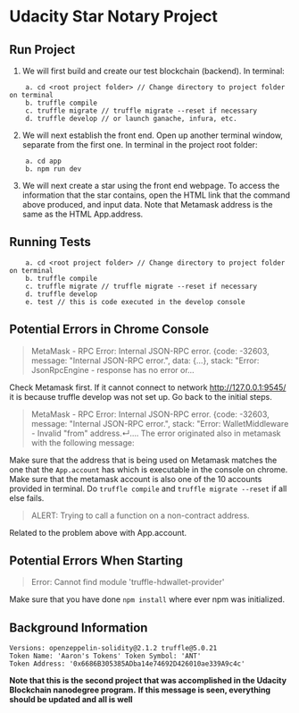 # Udacity Star Notary Project

## Run Project

1. We will first build and create our test blockchain (backend). In terminal: 
``` 
    a. cd <root project folder> // Change directory to project folder on terminal
    b. truffle compile 
    c. truffle migrate // truffle migrate --reset if necessary
    d. truffle develop // or launch ganache, infura, etc.
```
2. We will next establish the front end. Open up another terminal window, separate from the first one. In terminal in the project root folder:
```
    a. cd app
    b. npm run dev 
```
3. We will next create a star using the front end webpage. To access the information that the star contains, open the HTML link that the command above produced, and input data. Note that Metamask address is the same as the HTML App.address.

## Running Tests
```
    a. cd <root project folder> // Change directory to project folder on terminal
    b. truffle compile 
    c. truffle migrate // truffle migrate --reset if necessary
    d. truffle develop
    e. test // this is code executed in the develop console
```

## Potential Errors in Chrome Console 

> MetaMask - RPC Error: Internal JSON-RPC error. {code: -32603, message: "Internal JSON-RPC error.", data: {…}, stack: "Error: JsonRpcEngine - response has no error or...

Check Metamask first. If it cannot connect to network http://127.0.0.1:9545/ it is because truffle develop was not set up. Go back to the initial steps.

> MetaMask - RPC Error: Internal JSON-RPC error. {code: -32603, message: "Internal JSON-RPC error.", stack: "Error: WalletMiddleware - Invalid "from" address.↵…. The error originated also in metamask with the following message: 

Make sure that the address that is being used on Metamask matches the one that the ```App.account``` has which is executable in the console on chrome. Make sure that the metamask account is also one of the 10 accounts provided in terminal. Do  ```truffle compile``` and ```truffle migrate --reset``` if all else fails.

> ALERT: Trying to call a function on a non-contract address.

Related to the problem above with App.account.

## Potential Errors When Starting
> Error: Cannot find module 'truffle-hdwallet-provider'

Make sure that you have done ```npm install``` where ever npm was initialized.

## Background Information
    Versions: openzeppelin-solidity@2.1.2 truffle@5.0.21
    Token Name: 'Aaron's Tokens' Token Symbol: 'ANT'
    Token Address: '0x6686B305385ADba14e74692D426010ae339A9c4c'
    
**Note that this is the second project that was accomplished in the Udacity Blockchain nanodegree program.**
**If this message is seen, everything should be updated and all is well**
